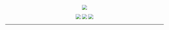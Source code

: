 <p align="center">
  <img src="https://1.bp.blogspot.com/-lKJKpqe85y4/XVVYr9-WHRI/AAAAAAAAB9M/-h245-Fg-nYbZqvO0RV0tlfhxQ8sqvEawCLcBGAs/s1600/Sampler.gif">
</p>

<p align="center">
  <a href="https://twitter.com/Criticalminds0x21"><img src="https://img.shields.io/twitter/follow/criticalminds0x21?color=0ff00&label=%40kimocoder&logo=twitter&logoColor=00ff00&style=for-the-badge"></a>
  <a href="https://github.com/sponsors/kimocoder"><img src="https://img.shields.io/github/sponsors//Criticalminds0x21?color=00ff00&logoColor=00ff00&logo=github&style=for-the-badge"></a>
  <a href="https://github.com//Criticalminds0x21"><img src="https://img.shields.io/github/followers//Criticalminds0x21?color=%2300ff00&logoColor=00ff00&logo=github&style=for-the-badge"></a>
</p>

---

